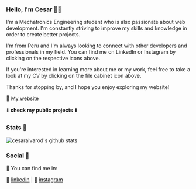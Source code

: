 ### Hello, I'm Cesar 👋😸

I'm a Mechatronics Engineering student who is also passionate about web development. I'm constantly striving to improve my skills and knowledge in order to create better projects.

I'm from Peru and I'm always looking to connect with other developers and professionals in my field. You can find me on LinkedIn or Instagram by clicking on the respective icons above.

If you're interested in learning more about me or my work, feel free to take a look at my CV by clicking on the file cabinet icon above.

Thanks for stopping by, and I hope you enjoy exploring my website!

🔭 [My website](https://cesaralvarod.com) 

⬇️ **check my public projects** ⬇️

### Stats 🌃

![cesaralvarod's github stats](https://github-readme-stats.vercel.app/api?username=cesaralvarod&show_icons=true&theme=monokai)

### Social 👾

🔎 You can find me in:

🎩 [linkedin](https://www.linkedin.com/in/cesaralvarod/) | 📸 [instagram](https://www.instagram.com/cesaralvarod/)
